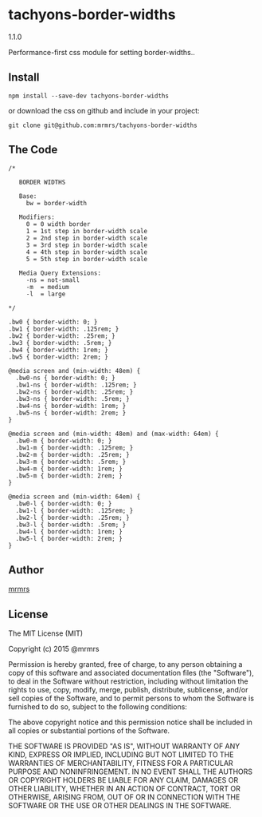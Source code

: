 # tachyons-border-widths
1.1.0

Performance-first css module for setting border-widths..

## Install
```
npm install --save-dev tachyons-border-widths
```

or download the css on github and include in your project:

```
git clone git@github.com:mrmrs/tachyons-border-widths
```

## The Code
```
/*

   BORDER WIDTHS

   Base:
     bw = border-width

   Modifiers:
     0 = 0 width border
     1 = 1st step in border-width scale
     2 = 2nd step in border-width scale
     3 = 3rd step in border-width scale
     4 = 4th step in border-width scale
     5 = 5th step in border-width scale

   Media Query Extensions:
     -ns = not-small
     -m  = medium
     -l  = large

*/

.bw0 { border-width: 0; }
.bw1 { border-width: .125rem; }
.bw2 { border-width: .25rem; }
.bw3 { border-width: .5rem; }
.bw4 { border-width: 1rem; }
.bw5 { border-width: 2rem; }

@media screen and (min-width: 48em) {
  .bw0-ns { border-width: 0; }
  .bw1-ns { border-width: .125rem; }
  .bw2-ns { border-width: .25rem; }
  .bw3-ns { border-width: .5rem; }
  .bw4-ns { border-width: 1rem; }
  .bw5-ns { border-width: 2rem; }
}

@media screen and (min-width: 48em) and (max-width: 64em) {
  .bw0-m { border-width: 0; }
  .bw1-m { border-width: .125rem; }
  .bw2-m { border-width: .25rem; }
  .bw3-m { border-width: .5rem; }
  .bw4-m { border-width: 1rem; }
  .bw5-m { border-width: 2rem; }
}

@media screen and (min-width: 64em) {
  .bw0-l { border-width: 0; }
  .bw1-l { border-width: .125rem; }
  .bw2-l { border-width: .25rem; }
  .bw3-l { border-width: .5rem; }
  .bw4-l { border-width: 1rem; }
  .bw5-l { border-width: 2rem; }
}

```

## Author

[mrmrs](http://mrmrs.io)

## License

The MIT License (MIT)

Copyright (c) 2015 @mrmrs

Permission is hereby granted, free of charge, to any person obtaining a copy
of this software and associated documentation files (the "Software"), to deal
in the Software without restriction, including without limitation the rights
to use, copy, modify, merge, publish, distribute, sublicense, and/or sell
copies of the Software, and to permit persons to whom the Software is
furnished to do so, subject to the following conditions:

The above copyright notice and this permission notice shall be included in
all copies or substantial portions of the Software.

THE SOFTWARE IS PROVIDED "AS IS", WITHOUT WARRANTY OF ANY KIND, EXPRESS OR
IMPLIED, INCLUDING BUT NOT LIMITED TO THE WARRANTIES OF MERCHANTABILITY,
FITNESS FOR A PARTICULAR PURPOSE AND NONINFRINGEMENT. IN NO EVENT SHALL THE
AUTHORS OR COPYRIGHT HOLDERS BE LIABLE FOR ANY CLAIM, DAMAGES OR OTHER
LIABILITY, WHETHER IN AN ACTION OF CONTRACT, TORT OR OTHERWISE, ARISING FROM,
OUT OF OR IN CONNECTION WITH THE SOFTWARE OR THE USE OR OTHER DEALINGS IN
THE SOFTWARE.

